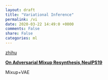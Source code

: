 ```yaml
---
layout: draft
title: "Variational Inference"
permalink: /vi
date: 2020-03-22 14:49:0 +0000
comments: False
share: False
categories: ml
---
```


[zhihu](https://www.zhihu.com/question/31032863/answer/315311293)



**[On Adversarial Mixup Resynthesis,NeuIPS19](https://papers.nips.cc/paper/8686-on-adversarial-mixup-resynthesis.pdf)**

Mixup+VAE
